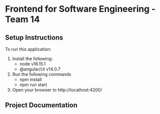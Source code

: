 # Frontend for Software Engineering - Team 14
## Setup Instructions
To run this application:
1. Install the following:
    - node v16.15.1
    - @angular/cli v14.0.7
2. Run the following commands
    - npm install
    - npm run start
3. Open your browser to http://localhost:4200/

## Project Documentation
